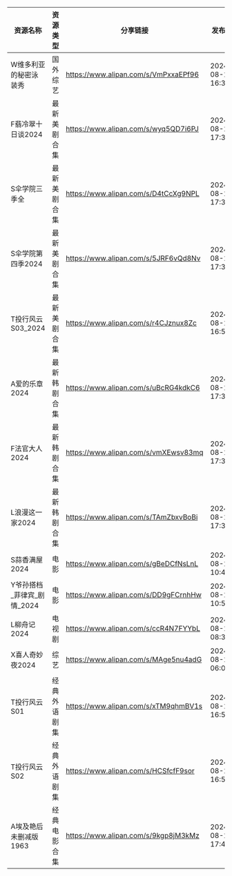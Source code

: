 | 资源名称              | 资源类型   | 分享链接                                 | 发布时间                |
| ----------------- | ------ | ------------------------------------ | ------------------- |
| W维多利亚的秘密泳装秀       | 国外综艺   | https://www.alipan.com/s/VmPxxaEPf96 | 2024-08-13 16:36:13 |
| F翡冷翠十日谈2024       | 最新美剧合集 | https://www.alipan.com/s/wyq5QD7i6PJ | 2024-08-13 17:36:08 |
| S伞学院三季全           | 最新美剧合集 | https://www.alipan.com/s/D4tCcXg9NPL | 2024-08-13 17:32:13 |
| S伞学院第四季2024       | 最新美剧合集 | https://www.alipan.com/s/5JRF6vQd8Nv | 2024-08-13 17:34:08 |
| T投行风云S03_2024     | 最新美剧合集 | https://www.alipan.com/s/r4CJznux8Zc | 2024-08-13 16:56:14 |
| A爱的乐章2024         | 最新韩剧合集 | https://www.alipan.com/s/uBcRG4kdkC6 | 2024-08-13 17:38:17 |
| F法官大人2024         | 最新韩剧合集 | https://www.alipan.com/s/vmXEwsv83mq | 2024-08-13 17:38:15 |
| L浪漫这一家2024        | 最新韩剧合集 | https://www.alipan.com/s/TAmZbxvBoBi | 2024-08-13 17:38:14 |
| S蒜香满屋2024         | 电影     | https://www.alipan.com/s/gBeDCfNsLnL | 2024-08-13 10:48:08 |
| Y爷孙搭档_菲律宾_剧情_2024 | 电影     | https://www.alipan.com/s/DD9gFCrnhHw | 2024-08-13 10:54:09 |
| L柳舟记2024          | 电视剧    | https://www.alipan.com/s/ccR4N7FYYbL | 2024-08-13 08:36:09 |
| X喜人奇妙夜2024        | 综艺     | https://www.alipan.com/s/MAge5nu4adG | 2024-08-13 06:00:08 |
| T投行风云S01          | 经典外语剧集 | https://www.alipan.com/s/xTM9qhmBV1s | 2024-08-13 16:56:13 |
| T投行风云S02          | 经典外语剧集 | https://www.alipan.com/s/HCSfcfF9sor | 2024-08-13 16:56:11 |
| A埃及艳后未删减版1963     | 经典电影合集 | https://www.alipan.com/s/9kgp8jM3kMz | 2024-08-13 17:44:08 |
